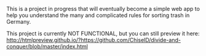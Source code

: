 This is a project in progress that will eventually become a simple web app to help you understand the many and complicated rules for sorting trash in Germany.

This project is currently NOT FUNCTIONAL, but you can still preview it here:<br />
http://htmlpreview.github.io/?https://github.com/ChiselD/divide-and-conquer/blob/master/index.html